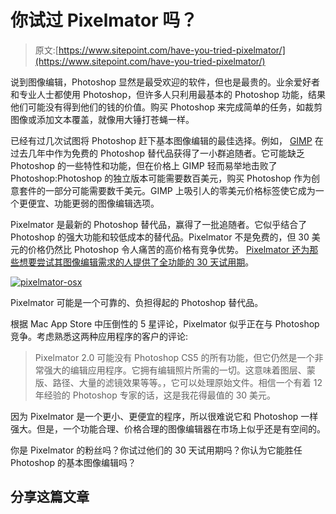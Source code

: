 # 你试过 Pixelmator 吗？

> 原文:[https://www.sitepoint.com/have-you-tried-pixelmator/](https://www.sitepoint.com/have-you-tried-pixelmator/)

说到图像编辑，Photoshop 显然是最受欢迎的软件，但也是最贵的。业余爱好者和专业人士都使用 Photoshop，但许多人只利用最基本的 Photoshop 功能，结果他们可能没有得到他们的钱的价值。购买 Photoshop 来完成简单的任务，如裁剪图像或添加文本覆盖，就像用大锤打苍蝇一样。

已经有过几次试图将 Photoshop 赶下基本图像编辑的最佳选择。例如， [GIMP](https://www.gimp.org/) 在过去几年中作为免费的 Photoshop 替代品获得了一小群追随者。它可能缺乏 Photoshop 的一些特性和功能，但在价格上 GIMP 轻而易举地击败了 Photoshop:Photoshop 的独立版本可能需要数百美元，购买 Photoshop 作为创意套件的一部分可能需要数千美元。GIMP 上吸引人的零美元价格标签使它成为一个更便宜、功能更弱的图像编辑选项。

Pixelmator 是最新的 Photoshop 替代品，赢得了一批追随者。它似乎结合了 Photoshop 的强大功能和较低成本的替代品。Pixelmator 不是免费的，但 30 美元的价格仍然比 Photoshop 令人痛苦的高价格有竞争优势。 [Pixelmator 还为那些想要尝试其图像编辑需求的人提供了全功能的 30 天试用期](http://www.pixelmator.com/try/)。

[![](../Images/45f711cc20dfa060c3dae6d3305ccc8a.png "pixelmator-osx")](https://www.sitepoint.com/wp-content/uploads/2012/02/pixelmator-osx.jpg)

Pixelmator 可能是一个可靠的、负担得起的 Photoshop 替代品。

根据 Mac App Store 中压倒性的 5 星评论，Pixelmator 似乎正在与 Photoshop 竞争。考虑熟悉这两种应用程序的客户的评论:

> Pixelmator 2.0 可能没有 Photoshop CS5 的所有功能，但它仍然是一个非常强大的编辑应用程序。它拥有编辑照片所需的一切。这意味着图层、蒙版、路径、大量的滤镜效果等等。，它可以处理原始文件。相信一个有着 12 年经验的 Photoshop 专家的话，这是我花得最值的 30 美元。

因为 Pixelmator 是一个更小、更便宜的程序，所以很难说它和 Photoshop 一样强大。但是，一个功能合理、价格合理的图像编辑器在市场上似乎还是有空间的。

你是 Pixelmator 的粉丝吗？你试过他们的 30 天试用期吗？你认为它能胜任 Photoshop 的基本图像编辑吗？

## 分享这篇文章